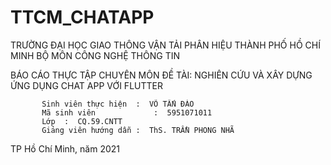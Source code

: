 # TTCM_CHATAPP
TRƯỜNG ĐẠI HỌC GIAO THÔNG VẬN TẢI
PHÂN HIỆU THÀNH PHỐ HỒ CHÍ MINH
BỘ MÔN CÔNG NGHỆ THÔNG TIN

 

BÁO CÁO THỰC TẬP CHUYÊN MÔN
ĐỀ TÀI:
NGHIÊN CỨU VÀ XÂY DỰNG ỨNG DỤNG 
CHAT APP VỚI FLUTTER


	
           Sinh viên thực hiện	:  VÕ TẤN ĐÀO
           Mã sinh viên           	:  5951071011
           Lớp	:  CQ.59.CNTT
           Giảng viên hướng dẫn	:  ThS. TRẦN PHONG NHÃ







  		     
TP Hồ Chí Minh, năm 2021
